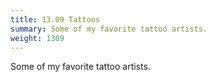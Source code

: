 ```yaml
---
title: 13.09 Tattoos
summary: Some of my favorite tattoo artists.
weight: 1309
---
```


Some of my favorite tattoo artists.

